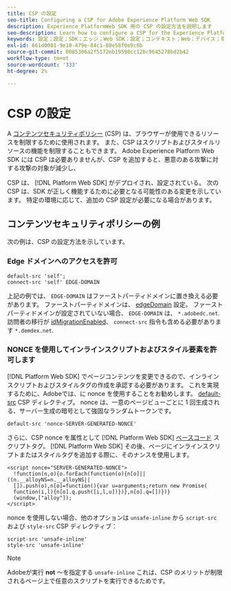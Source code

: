 ```yaml
---
title: CSP の設定
seo-title: Configuring a CSP for Adobe Experience Platform Web SDK
description: Experience PlatformWeb SDK 用の CSP の設定方法を説明します
seo-description: Learn how to configure a CSP for the Experience Platform Web SDK
keywords: 設定；設定；SDK；エッジ；Web SDK；設定；コンテキスト；Web；デバイス；環境；Web SDK 設定；コンテンツセキュリティポリシー；
exl-id: 661d0001-9e10-479e-84c1-80e58f0e9c0b
source-git-commit: 0085306a2f5172eb19590cc12bc9645278bd2b42
workflow-type: tm+mt
source-wordcount: '333'
ht-degree: 2%

---
```


# CSP の設定

A [コンテンツセキュリティポリシー](https://developer.mozilla.org/ja/docs/Web/HTTP/Headers/Content-Security-Policy) (CSP) は、ブラウザーが使用できるリソースを制限するために使用されます。 また、CSP はスクリプトおよびスタイルリソースの機能を制限することもできます。 Adobe Experience Platform Web SDK には CSP は必要ありませんが、CSP を追加すると、悪意のある攻撃に対する攻撃の対象が減少し、

CSP は、 [!DNL Platform Web SDK] がデプロイされ、設定されている。 次の CSP は、SDK が正しく機能するために必要となる可能性のある変更を示しています。 特定の環境に応じて、追加の CSP 設定が必要になる場合があります。

## コンテンツセキュリティポリシーの例

次の例は、CSP の設定方法を示しています。

### Edge ドメインへのアクセスを許可

```
default-src 'self';
connect-src 'self' EDGE-DOMAIN
```

上記の例では、 `EDGE-DOMAIN` はファーストパーティドメインに置き換える必要があります。 ファーストパーティドメインは、 [edgeDomain](configuring-the-sdk.md#edge-domain) 設定。 ファーストパーティドメインが設定されていない場合、 `EDGE-DOMAIN` は、 `*.adobedc.net`. 訪問者の移行が [idMigrationEnabled](configuring-the-sdk.md#id-migration-enabled)、 `connect-src` 指令も含める必要があります `*.demdex.net`.

### NONCE を使用してインラインスクリプトおよびスタイル要素を許可します

[!DNL Platform Web SDK] でページコンテンツを変更できるので、インラインスクリプトおよびスタイルタグの作成を承認する必要があります。 これを実現するために、Adobeでは、に nonce を使用することをお勧めします。 [default-src](https://developer.mozilla.org/en-US/docs/Web/HTTP/Headers/Content-Security-Policy/default-src) CSP ディレクティブ。 nonce は、一意のページビューごとに 1 回生成される、サーバー生成の暗号として強固なランダムトークンです。

```
default-src 'nonce-SERVER-GENERATED-NONCE'
```

さらに、CSP nonce を属性として [!DNL Platform Web SDK] [ベースコード](installing-the-sdk.md#adding-the-code) スクリプトタグ。 [!DNL Platform Web SDK] その後、ページにインラインスクリプトまたはスタイルタグを追加する際に、そのナンスを使用します。

```
<script nonce="SERVER-GENERATED-NONCE">
  !function(n,o){o.forEach(function(o){n[o]||((n.__alloyNS=n.__alloyNS||
  []).push(o),n[o]=function(){var u=arguments;return new Promise(
  function(i,l){n[o].q.push([i,l,u])})},n[o].q=[])})}
  (window,["alloy"]);
</script>
```

nonce を使用しない場合、他のオプションは `unsafe-inline` から `script-src` および `style-src` CSP ディレクティブ：

```
script-src 'unsafe-inline'
style-src 'unsafe-inline'
```

>[!NOTE]
>
>Adobeが実行 **not** ～を指定する `unsafe-inline` これは、CSP のメリットが制限されるページ上で任意のスクリプトを実行できるためです。
